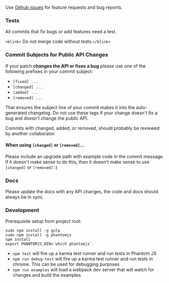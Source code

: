 Use [Github issues](https://github.com/adazzle/react-data-grid/issues) for feature requests and bug reports.

### Tests

All commits that fix bugs or add features need a test.

`<blink>` Do not merge code without tests.`</blink>`

### Commit Subjects for Public API Changes

If your patch **changes the API or fixes a bug** please use one of the
following prefixes in your commit subject:

- `[fixed] ...`
- `[changed] ...`
- `[added] ...`
- `[removed] ...`

That ensures the subject line of your commit makes it into the
auto-generated changelog. Do not use these tags if your change doesn't
fix a bug and doesn't change the public API.

Commits with changed, added, or removed, should probably be reviewed by
another collaborator.

#### When using `[changed]` or `[removed]`...

Please include an upgrade path with example code in the commit message.
If it doesn't make sense to do this, then it doesn't make sense to use
`[changed]` or `[removed]` :)

### Docs

Please update the docs with any API changes, the code and docs should
always be in sync.

### Development
Prerequisite setup from project root:
```
sudo npm install -g gulp
sudo npm install -g phantomjs
npm install
export PHANTOMJS_BIN=`which phantomjs`
```

- `npm test` will fire up a karma test runner and run tests in Phantom JS
- `npm run debug-test` will fire up a karma test runner and run tests in chrome. This can be used for debugging purposes
- `npm run examples` will load a webpack dev server that will watch
for changes and build the examples
